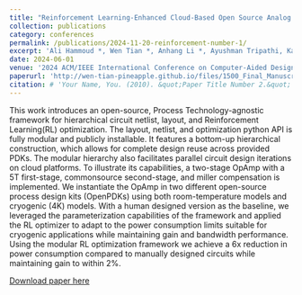 ```yaml
---
title: "Reinforcement Learning-Enhanced Cloud-Based Open Source Analog Circuit Generator for Standard and Cryogenic Temperatures in 130-nm and 180-nm OpenPDKs"
collection: publications
category: conferences
permalink: /publications/2024-11-20-reinforcement-number-1/
excerpt: 'Ali Hammoud *, Wen Tian *, Anhang Li *, Ayushman Tripathi, Karthik Lakshmanan, Harsh Khandeparkar, Ryan Wans, Gregory Kielian, Boris Murmann, Dennis Sylvester, Mehdi Saligane'
date: 2024-06-01
venue: '2024 ACM/IEEE International Conference on Computer‑Aided Design (ICCAD 2024)'
paperurl: 'http://wen-tian-pineapple.github.io/files/1500_Final_Manuscript.pdf'
citation: # 'Your Name, You. (2010). &quot;Paper Title Number 2.&quot; <i>Journal 1</i>. 1(2).'
---
```


This work introduces an open-source, Process Technology-agnostic framework for hierarchical circuit netlist, layout, and Reinforcement Learning(RL) optimization. The layout, netlist, and optimization python API is fully modular and publicly installable. It features a bottom-up hierarchical
construction, which allows for complete design reuse across provided PDKs. The modular hierarchy also facilitates parallel circuit design iterations on cloud platforms. To illustrate its capabilities, a two-stage OpAmp with a 5T first-stage, commonsource second-stage, and miller compensation is implemented. We instantiate the OpAmp in two different open-source process design kits (OpenPDKs) using both room-temperature models and cryogenic (4K) models. With a human designed version as the baseline, we leveraged the parameterization capabilities of the framework and applied the RL optimizer to adapt to the power consumption limits suitable for cryogenic applications while maintaining gain and bandwidth performance. Using the modular RL optimization framework we achieve a 6x reduction in power consumption compared to manually designed circuits while maintaining gain to within 2%.

[Download paper here](http://wen-tian-pineapple.github.io/files/1500_Final_Manuscript.pdf)